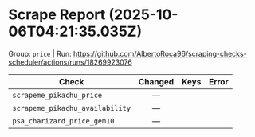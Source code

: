 # Scrape Report (2025-10-06T04:21:35.035Z)

Group: `price`  |  Run: https://github.com/AlbertoRoca96/scraping-checks-scheduler/actions/runs/18269923076

| Check | Changed | Keys | Error |
|---|:---:|:--|:--|
| `scrapeme_pikachu_price` | — |  |  |
| `scrapeme_pikachu_availability` | — |  |  |
| `psa_charizard_price_gem10` | — |  |  |
